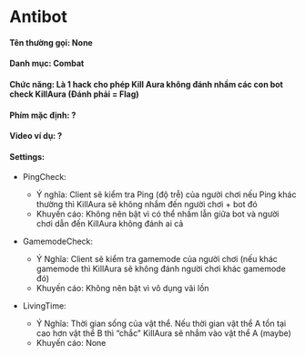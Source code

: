 # Antibot

#### Tên thường gọi: None

#### Danh mục: Combat
#### Chức năng: Là 1 hack cho phép Kill Aura không đánh nhầm các con bot check KillAura (Đánh phải = Flag)
#### Phím mặc định: ?
#### Video ví dụ: ?
#### Settings: 
- PingCheck:
  + Ý nghĩa: Client sẽ kiểm tra Ping (độ trễ) của người chơi 
    nếu Ping khác thường thì KillAura sẽ không nhắm đến người chơi + bot đó 
  + Khuyến cáo: Không nên bật vì có thể nhầm lẫn giữa bot và người chơi dẫn đến KillAura không đánh ai cả

- GamemodeCheck:
  + Ý Nghĩa: Client sẽ kiểm tra gamemode của người chơi (nếu khác gamemode thì KillAura sẽ không đánh người chơi khác gamemode đó)
  + Khuyến cáo: Không nên bật vì vô dụng vãi lồn

- LivingTime:
  + Ý Nghĩa: Thời gian sống của vật thể. Nếu thời gian vật thể A tồn tại cao hơn vật thể B thì “chắc” KillAura sẽ nhắm vào vật thể A (maybe)
  + Khuyến cáo:  None


